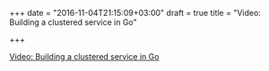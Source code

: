 +++
date = "2016-11-04T21:15:09+03:00"
draft = true
title = "Video: Building a clustered service in Go"

+++

<p><a href="https://www.youtube.com/watch?feature=youtu.be&v=vizFS-36wLU">Video: Building a clustered service in Go</a></p>

